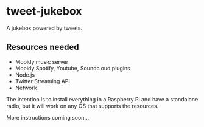 tweet-jukebox
=============

A jukebox powered by tweets.

## Resources needed

* Mopidy music server
* Mopidy Spotify, Youtube, Soundcloud plugins
* Node.js
* Twitter Streaming API
* Network

The intention is to install everything in a Raspberry Pi and have a standalone radio, but it will work on any OS that supports the resources.

More instructions coming soon...

